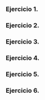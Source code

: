 ### Ejercicio 1. 

### Ejercicio 2. 

### Ejercicio 3. 

### Ejercicio 4. 

### Ejercicio 5. 

### Ejercicio 6. 